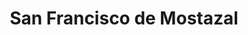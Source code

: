 ---
title: San Francisco de Mostazal
url: /san-francisco-de-mostazal/
latitude: -33.978
longitude: -70.71
---